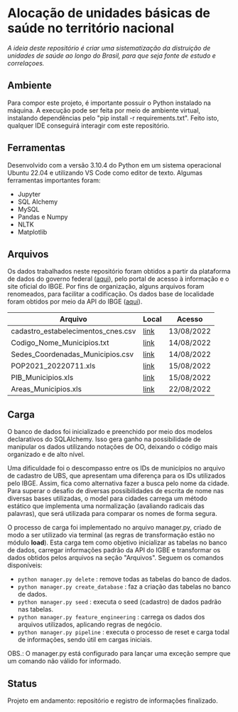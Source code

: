 # Alocação de unidades básicas de saúde no território nacional
*A ideia deste repositório é criar uma sistematização da distruição de unidades de saúde ao longo do Brasil, para que seja fonte de estudo e correlaçoes.*

## Ambiente
Para compor este projeto, é importante possuir o Python instalado na máquina. A execução pode ser feita por meio de ambiente virtual, instalando dependências pelo "pip install -r requirements.txt". Feito isto, qualquer IDE conseguirá interagir com este repositório.

## Ferramentas
Desenvolvido com a versão 3.10.4 do Python em um sistema operacional Ubuntu 22.04 e utilizando VS Code como editor de texto. Algumas ferramentas importantes foram:

- Jupyter
- SQL Alchemy
- MySQL
- Pandas e Numpy
- NLTK
- Matplotlib

## Arquivos
Os dados trabalhados neste repositório foram obtidos a partir da plataforma de dados do governo federal ([aqui](https://dados.gov.br/)), pelo portal de acesso à informação e o site oficial do IBGE. Por fins de organização, alguns arquivos foram renomeados, para facilitar a codificação. Os dados base de localidade foram obtidos por meio da API do IBGE ([aqui](https://servicodados.ibge.gov.br/api/docs/localidades)).

|Arquivo|Local|Acesso|
|---|---|---|
|cadastro_estabelecimentos_cnes.csv|[link](https://dados.gov.br/dataset/unidades-basicas-de-saude-ubs)|13/08/2022|
|Codigo_Nome_Municipios.txt|[link](http://www.consultaesic.cgu.gov.br/busca/dados/Lists/Pedido/Item/displayifs.aspx?List=0c839f31%2D47d7%2D4485%2Dab65%2Dab0cee9cf8fe&ID=1012693&Web=88cc5f44%2D8cfe%2D4964%2D8ff4%2D376b5ebb3bef)|14/08/2022|
|Sedes_Coordenadas_Municipios.csv|[link](http://www.consultaesic.cgu.gov.br/busca/dados/Lists/Pedido/Item/displayifs.aspx?List=0c839f31%2D47d7%2D4485%2Dab65%2Dab0cee9cf8fe&ID=1012693&Web=88cc5f44%2D8cfe%2D4964%2D8ff4%2D376b5ebb3bef)|14/08/2022|
|POP2021_20220711.xls|[link](https://www.ibge.gov.br/estatisticas/sociais/populacao/9103-estimativas-de-populacao.html?=&t=resultados)|15/08/2022|
|PIB_Municipios.xls|[link](https://www.ibge.gov.br/estatisticas/economicas/contas-nacionais/9088-produto-interno-bruto-dos-municipios.html?=&t=downloads)|15/08/2022|
|Areas_Municipios.xls|[link](https://www.ibge.gov.br/geociencias/organizacao-do-territorio/estrutura-territorial/15761-areas-dos-municipios.html?=&t=acesso-ao-produto)|22/08/2022|

## Carga
O banco de dados foi inicializado e preenchido por meio dos modelos declarativos do SQLAlchemy. Isso gera ganho na possibilidade de manipular os dados utilizando notações de OO, deixando o código mais organizado e de alto nível.

Uma dificuldade foi o descompasso entre os IDs de municípios no arquivo de cadastro de UBS, que apresentam uma diferença para os IDs utilizados pelo IBGE. Assim, fica como alternativa fazer a busca pelo nome da cidade. Para superar o desafio de diversas possibilidades de escrita de nome nas diversas bases utilizadas, o model para cidades carrega um método estático que implementa uma normalização (avaliando radicais das palavras), que será utilizada para comparar os nomes de forma segura.

O processo de carga foi implementado no arquivo manager.py, criado de modo a ser utilizado via terminal (as regras de transformação estão no módulo **load**). Esta carga tem como objetivo inicializar as tabelas no banco de dados, carregar informações padrão da API do IGBE e transformar os dados obtidos pelos arquivos na seção "Arquivos". Seguem os comandos disponíveis:

- `python manager.py delete` : remove todas as tabelas do banco de dados.
- `python manager.py create_database` : faz a criação das tabelas no banco de dados.
- `python manager.py seed` : executa o seed (cadastro) de dados padrão nas tabelas.
- `python manager.py feature_engineering` : carrega os dados dos arquivos utilizados, aplicando regras de negócio.
- `python manager.py pipeline` : executa o processo de reset e carga todal de informações, sendo útil em cargas iniciais.

OBS.: O manager.py está configurado para lançar uma exceção sempre que um comando não válido for informado.

## Status
Projeto em andamento: repositório e registro de informações finalizado.